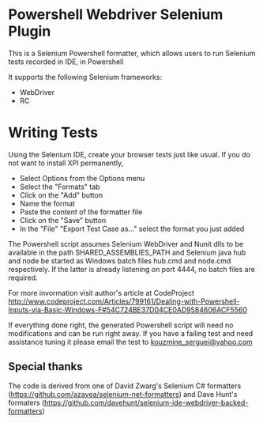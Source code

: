 Powershell Webdriver Selenium Plugin
===================================
This is a Selenium Powershell formatter, which allows users to run Selenium tests recorded in IDE, in Powershell

It supports the following Selenium frameworks:

 * WebDriver
 * RC

Writing Tests
=============

Using the Selenium IDE, create your browser tests just like usual.
If you do not want to install XPI permanently,
* Select Options from the Options menu
* Select the "Formats" tab
* Click on the "Add" button
* Name the format
* Paste the content of the formatter file
* Click on the "Save" button
* In the "File" "Export Test Case as..." select the format you just added

The Powershell script assumes Selenium WebDriver and Nunit dlls
to be available in the path SHARED_ASSEMBLIES_PATH 
and Selenium java hub and node be started as Windows batch files hub.cmd and node.cmd respectively. If the latter is already listening on port 4444, no batch files are required.

For more invormation visit
author's article at CodeProject
http://www.codeproject.com/Articles/799161/Dealing-with-Powershell-Inputs-via-Basic-Windows-F#54C724BE37D04CE0AD9584606ACF5560

If everything done right, the generated Powershell script will need no modifications and can be run right away. If you have a failing test and need assistance tuning it please email the test to kouzmine_serguei@yahoo.com


Special thanks
--------------
The code is derived from one of David Zwarg's Selenium C# formatters
(https://github.com/azavea/selenium-net-formatters)
and Dave Hunt's formaters 
(https://github.com/davehunt/selenium-ide-webdriver-backed-formatters)

